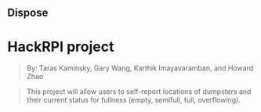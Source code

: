 ## Dispose

# HackRPI project
> By: Taras Kaminsky, Gary Wang, Karthik Imayavaramban, and Howard Zhao

> This project will allow users to self-report locations of dumpsters and their current status for fullness (empty, semifull, full, overflowing). 